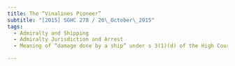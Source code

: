 ```yaml
---
title: The “Vinalines Pioneer” 
subtitle: "[2015] SGHC 278 / 26\_October\_2015"
tags:
  - Admiralty and Shipping
  - Admiralty Jurisdiction and Arrest
  - Meaning of “damage done by a ship” under s 3(1)(d) of the High Court (Admiralty Jurisdiction) Act (Cap 123, 2001 Rev Ed)

---
```



